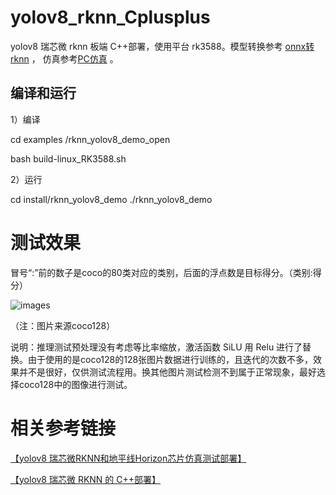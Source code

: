# yolov8_rknn_Cplusplus

yolov8 瑞芯微 rknn 板端 C++部署，使用平台 rk3588。模型转换参考 [onnx转rknn](https://github.com/cqu20160901/yolov8n_onnx_tensorRT_rknn_horizon) ， 仿真参考[PC仿真](https://github.com/cqu20160901/yolov8n_onnx_tensorRT_rknn_horizon) 。

## 编译和运行
1）编译

cd examples
/rknn_yolov8_demo_open

bash build-linux_RK3588.sh

2）运行

cd install/rknn_yolov8_demo
./rknn_yolov8_demo

# 测试效果


冒号“:”前的数子是coco的80类对应的类别，后面的浮点数是目标得分。（类别:得分）

![images](https://github.com/cqu20160901/yolov8_rknn_Cplusplus/blob/main/examples/rknn_yolov8_demo_open/test_result.jpg)

（注：图片来源coco128）

说明：推理测试预处理没有考虑等比率缩放，激活函数 SiLU 用 Relu 进行了替换。由于使用的是coco128的128张图片数据进行训练的，且迭代的次数不多，效果并不是很好，仅供测试流程用。换其他图片测试检测不到属于正常现象，最好选择coco128中的图像进行测试。

# 相关参考链接

[【yolov8 瑞芯微RKNN和地平线Horizon芯片仿真测试部署】](https://blog.csdn.net/zhangqian_1/article/details/128918268)

[【yolov8 瑞芯微 RKNN 的 C++部署】](https://blog.csdn.net/zhangqian_1/article/details/131130085)
